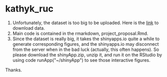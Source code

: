 # kathyk_ruc

1. Unfortunately, the dataset is too big to be uploaded. Here is the [link](https://www.kaggle.com/c/web-traffic-time-series-forecasting/data) to download data. 
2. Main code is contained in the rmarkdown, project_proposal.Rmd. 
3. Since the dataset is really big, it takes the shinyapps.io quite a while to generate corresponding figures, and the shinyapps.io may disconnect from the server when in the bad luck (actually, this often happens). So please download the shinyApp.zip, unzip it, and run it on the RStudio by using code runApp("~/shinyApp") to see those interactive figures. 

Thanks.
